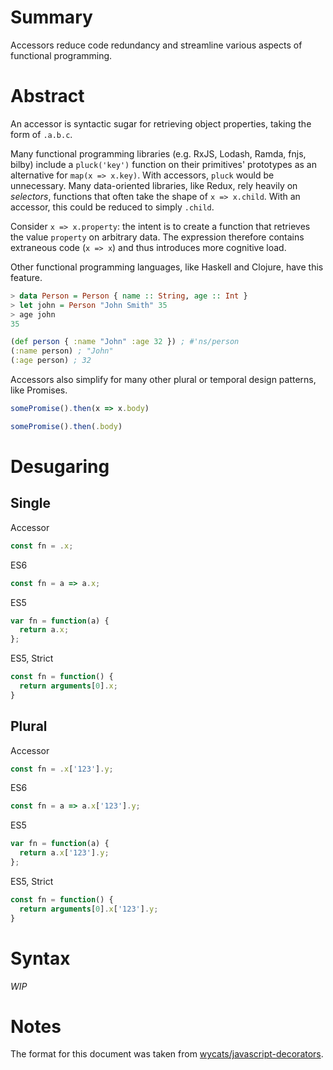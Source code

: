 # Summary

Accessors reduce code redundancy and streamline various aspects of functional programming.

# Abstract

An accessor is syntactic sugar for retrieving object properties, taking the form of `.a.b.c`.

Many functional programming libraries (e.g. RxJS, Lodash, Ramda, fnjs, bilby) include a `pluck('key')` function on their primitives' prototypes as an alternative for `map(x => x.key)`. With accessors, `pluck` would be unnecessary. Many data-oriented libraries, like Redux, rely heavily on *selectors*, functions that often take the shape of `x => x.child`. With an accessor, this could be reduced to simply `.child`.

Consider `x => x.property`: the intent is to create a function that retrieves the value `property` on arbitrary data. The expression therefore contains extraneous code (`x => x`) and thus introduces more cognitive load.

Other functional programming languages, like Haskell and Clojure, have this feature.

```hs
> data Person = Person { name :: String, age :: Int }
> let john = Person "John Smith" 35
> age john
35
```

```clj
(def person { :name "John" :age 32 }) ; #'ns/person
(:name person) ; "John"
(:age person) ; 32
```

Accessors also simplify for many other plural or temporal design patterns, like Promises.

```js
somePromise().then(x => x.body)
```

```js
somePromise().then(.body)
```

# Desugaring

## Single

Accessor
```js
const fn = .x;
```

ES6
```js
const fn = a => a.x;
```

ES5
```js
var fn = function(a) {
  return a.x;
};
```

ES5, Strict
```js
const fn = function() {
  return arguments[0].x;
}
```

## Plural

Accessor
```js
const fn = .x['123'].y;
```

ES6
```js
const fn = a => a.x['123'].y;
```

ES5
```js
var fn = function(a) {
  return a.x['123'].y;
};
```

ES5, Strict
```js
const fn = function() {
  return arguments[0].x['123'].y;
}
```

# Syntax

*WIP*

# Notes

The format for this document was taken from [wycats/javascript-decorators](https://github.com/wycats/javascript-decorators).
